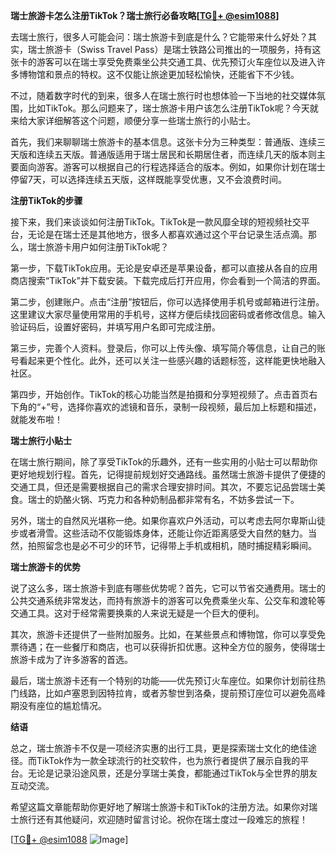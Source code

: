 **瑞士旅游卡怎么注册TikTok？瑞士旅行必备攻略[[TG💪+ @esim1088](https://t.me/s/esim1088)]**

去瑞士旅行，很多人可能会问：瑞士旅游卡到底是什么？它能带来什么好处？其实，瑞士旅游卡（Swiss Travel Pass）是瑞士铁路公司推出的一项服务，持有这张卡的游客可以在瑞士享受免费乘坐公共交通工具、优先预订火车座位以及进入许多博物馆和景点的特权。这不仅能让旅途更加轻松愉快，还能省下不少钱。

不过，随着数字时代的到来，很多人在瑞士旅行时也想体验一下当地的社交媒体氛围，比如TikTok。那么问题来了，瑞士旅游卡用户该怎么注册TikTok呢？今天就来给大家详细解答这个问题，顺便分享一些瑞士旅行的小贴士。

首先，我们来聊聊瑞士旅游卡的基本信息。这张卡分为三种类型：普通版、连续三天版和连续五天版。普通版适用于瑞士居民和长期居住者，而连续几天的版本则主要面向游客。游客可以根据自己的行程选择适合的版本。例如，如果你计划在瑞士停留7天，可以选择连续五天版，这样既能享受优惠，又不会浪费时间。

**注册TikTok的步骤**

接下来，我们来谈谈如何注册TikTok。TikTok是一款风靡全球的短视频社交平台，无论是在瑞士还是其他地方，很多人都喜欢通过这个平台记录生活点滴。那么，瑞士旅游卡用户如何注册TikTok呢？

第一步，下载TikTok应用。无论是安卓还是苹果设备，都可以直接从各自的应用商店搜索“TikTok”并下载安装。下载完成后打开应用，你会看到一个简洁的界面。

第二步，创建账户。点击“注册”按钮后，你可以选择使用手机号或邮箱进行注册。这里建议大家尽量使用常用的手机号，这样方便后续找回密码或者修改信息。输入验证码后，设置好密码，并填写用户名即可完成注册。

第三步，完善个人资料。登录后，你可以上传头像、填写简介等信息，让自己的账号看起来更个性化。此外，还可以关注一些感兴趣的话题标签，这样能更快地融入社区。

第四步，开始创作。TikTok的核心功能当然是拍摄和分享短视频了。点击首页右下角的“+”号，选择你喜欢的滤镜和音乐，录制一段视频，最后加上标题和描述，就能发布啦！

**瑞士旅行小贴士**

在瑞士旅行期间，除了享受TikTok的乐趣外，还有一些实用的小贴士可以帮助你更好地规划行程。首先，记得提前规划好交通路线。虽然瑞士旅游卡提供了便捷的交通工具，但还是需要根据自己的需求合理安排时间。其次，不要忘记品尝瑞士美食。瑞士的奶酪火锅、巧克力和各种奶制品都非常有名，不妨多尝试一下。

另外，瑞士的自然风光堪称一绝。如果你喜欢户外活动，可以考虑去阿尔卑斯山徒步或者滑雪。这些活动不仅能锻炼身体，还能让你近距离感受大自然的魅力。当然，拍照留念也是必不可少的环节，记得带上手机或相机，随时捕捉精彩瞬间。

**瑞士旅游卡的优势**

说了这么多，瑞士旅游卡到底有哪些优势呢？首先，它可以节省交通费用。瑞士的公共交通系统非常发达，而持有旅游卡的游客可以免费乘坐火车、公交车和渡轮等交通工具。这对于经常需要换乘的人来说无疑是一个巨大的便利。

其次，旅游卡还提供了一些附加服务。比如，在某些景点和博物馆，你可以享受免票待遇；在一些餐厅和商店，也可以获得折扣优惠。这种全方位的服务，使得瑞士旅游卡成为了许多游客的首选。

最后，瑞士旅游卡还有一个特别的功能——优先预订火车座位。如果你计划前往热门线路，比如卢塞恩到因特拉肯，或者苏黎世到洛桑，提前预订座位可以避免高峰期没有座位的尴尬情况。

**结语**

总之，瑞士旅游卡不仅是一项经济实惠的出行工具，更是探索瑞士文化的绝佳途径。而TikTok作为一款全球流行的社交软件，也为旅行者提供了展示自我的平台。无论是记录沿途风景，还是分享瑞士美食，都能通过TikTok与全世界的朋友互动交流。

希望这篇文章能帮助你更好地了解瑞士旅游卡和TikTok的注册方法。如果你对瑞士旅行还有其他疑问，欢迎随时留言讨论。祝你在瑞士度过一段难忘的旅程！

[[TG💪+ @esim1088](https://t.me/s/esim1088) ![Image](https://i.postimg.cc/4NQfJmqS/Snipaste-2025-05-13-00-14-12.png)]